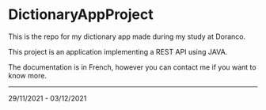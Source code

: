 # DictionaryAppProject
 This is the repo for my dictionary app made during my study at Doranco.
 
This project is an application implementing a REST API using JAVA.

The documentation is in French, however you can contact me if you want to know more.

---
29/11/2021 - 03/12/2021
